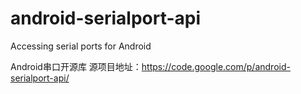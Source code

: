 android-serialport-api
======================

Accessing serial ports for Android


Android串口开源库
源项目地址：https://code.google.com/p/android-serialport-api/
